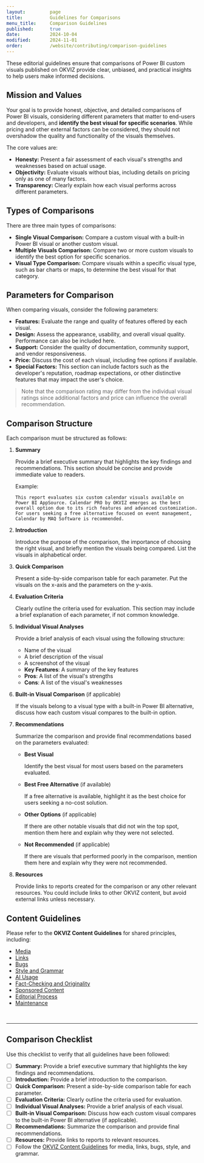 ```yaml
---
layout:         page
title:          Guidelines for Comparisons
menu_title:     Comparison Guidelines
published:      true
date:           2024-10-04
modified:       2024-11-01
order:          /website/contributing/comparison-guidelines
---
```


These editorial guidelines ensure that comparisons of Power BI custom visuals published on OKVIZ provide clear, unbiased, and practical insights to help users make informed decisions.

## Mission and Values

Your goal is to provide honest, objective, and detailed comparisons of Power BI visuals, considering different parameters that matter to end-users and developers, and **identify the best visual for specific scenarios**. While pricing and other external factors can be considered, they should not overshadow the quality and functionality of the visuals themselves. 

The core values are:

- **Honesty:** Present a fair assessment of each visual's strengths and weaknesses based on actual usage.
- **Objectivity:** Evaluate visuals without bias, including details on pricing only as one of many factors.
- **Transparency:** Clearly explain how each visual performs across different parameters.

## Types of Comparisons

There are three main types of comparisons:
- **Single Visual Comparison:** Compare a custom visual with a built-in Power BI visual or another custom visual.
- **Multiple Visuals Comparison:** Compare two or more custom visuals to identify the best option for specific scenarios.
- **Visual Type Comparison:** Compare visuals within a specific visual type, such as bar charts or maps, to determine the best visual for that category.

## Parameters for Comparison

When comparing visuals, consider the following parameters:

- **Features:** Evaluate the range and quality of features offered by each visual.
- **Design:** Assess the appearance, usability, and overall visual quality. Performance can also be included here.
- **Support:** Consider the quality of documentation, community support, and vendor responsiveness.
- **Price:** Discuss the cost of each visual, including free options if available.
- **Special Factors:** This section can include factors such as the developer's reputation, roadmap expectations, or other distinctive features that may impact the user's choice.

> Note that the comparison rating may differ from the individual visual ratings since additional factors and price can influence the overall recommendation.

## Comparison Structure
Each comparison must be structured as follows:

1. **Summary**

   Provide a brief executive summary that highlights the key findings and recommendations. This section should be concise and provide immediate value to readers.

   Example:

   `This report evaluates six custom calendar visuals available on Power BI AppSource. Calendar PRO by OKVIZ emerges as the best overall option due to its rich features and advanced customization. For users seeking a free alternative focused on event management, Calendar by MAQ Software is recommended.`

2. **Introduction**  

   Introduce the purpose of the comparison, the importance of choosing the right visual, and briefly mention the visuals being compared. List the visuals in alphabetical order.

3. **Quick Comparison**  

   Present a side-by-side comparison table for each parameter. Put the visuals on the x-axis and the parameters on the y-axis.

4. **Evaluation Criteria**  

   Clearly outline the criteria used for evaluation. This section may include a brief explanation of each parameter, if not common knowledge.

5. **Individual Visual Analyses** 
   
   Provide a brief analysis of each visual using the following structure:
   - Name of the visual
   - A brief description of the visual
   - A screenshot of the visual
   - **Key Features**: A summary of the key features
   - **Pros**: A list of the visual's strengths
   - **Cons**: A list of the visual's weaknesses

6. **Built-in Visual Comparison** (if applicable)

   If the visuals belong to a visual type with a built-in Power BI alternative, discuss how each custom visual compares to the built-in option.

7. **Recommendations**  

   Summarize the comparison and provide final recommendations based on the parameters evaluated:

   - **Best Visual**

      Identify the best visual for most users based on the parameters evaluated.

   - **Best Free Alternative** (if available)

      If a free alternative is available, highlight it as the best choice for users seeking a no-cost solution.

   - **Other Options** (if applicable)

      If there are other notable visuals that did not win the top spot, mention them here and explain why they were not selected.  
      
   - **Not Recommended** (if applicable)

      If there are visuals that performed poorly in the comparison, mention them here and explain why they were not recommended.

8. **Resources**

   Provide links to reports created for the comparison or any other relevant resources. You could include links to other OKVIZ content, but avoid external links unless necessary.

## Content Guidelines

Please refer to the **OKVIZ Content Guidelines** for shared principles, including:

- [Media](content-guidelines.md#media)
- [Links](content-guidelines.md#links)
- [Bugs](content-guidelines.md#bugs)
- [Style and Grammar](content-guidelines.md#style-and-grammar)
- [AI Usage](content-guidelines.md#ai-usage)
- [Fact-Checking and Originality](content-guidelines.md#fact-checking-and-originality)
- [Sponsored Content](content-guidelines.md#sponsored-content)
- [Editorial Process](content-guidelines.md#editorial-process)
- [Maintenance](content-guidelines.md#maintenance)

&nbsp; 

---

## Comparison Checklist

Use this checklist to verify that all guidelines have been followed:

- [ ] **Summary:** Provide a brief executive summary that highlights the key findings and recommendations.
- [ ] **Introduction:** Provide a brief introduction to the comparison.
- [ ] **Quick Comparison:** Present a side-by-side comparison table for each parameter.
- [ ] **Evaluation Criteria:** Clearly outline the criteria used for evaluation.
- [ ] **Individual Visual Analyses:** Provide a brief analysis of each visual.
- [ ] **Built-in Visual Comparison:** Discuss how each custom visual compares to the built-in Power BI alternative (if applicable).
- [ ] **Recommendations:** Summarize the comparison and provide final recommendations.
- [ ] **Resources:** Provide links to reports to relevant resources.
- [ ] Follow the [OKVIZ Content Guidelines](content-guidelines.md) for media, links, bugs, style, and grammar.